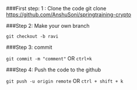 ###First step: 1 : Clone the code
git clone https://github.com/AnshuSoni/springtraining-crypto

###Step 2: Make your own branch

`git checkout -b ravi`

###Step 3: commit

`git commit -m "comment"` OR `ctrl+k`

###Step 4: Push the code to the github

`git push -u origin remote` OR `ctrl + shift + k`